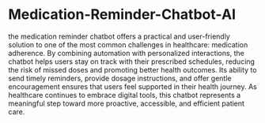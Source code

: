 # Medication-Reminder-Chatbot-AI
the medication reminder chatbot offers a practical and user-friendly solution to one of the most common challenges in healthcare: medication adherence. By combining automation with personalized interactions, the chatbot helps users stay on track with their prescribed schedules, reducing the risk of missed doses and promoting better health outcomes. Its ability to send timely reminders, provide dosage instructions, and offer gentle encouragement ensures that users feel supported in their health journey. As healthcare continues to embrace digital tools, this chatbot represents a meaningful step toward more proactive, accessible, and efficient patient care.
